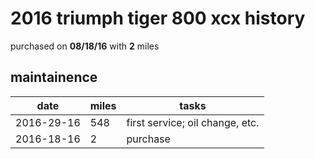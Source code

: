 # 2016 triumph tiger 800 xcx history

purchased on **08/18/16** with **2** miles

## maintainence

date        | miles | tasks
------------|-------|---------
2016-29-16  |   548 | first service; oil change, etc.
2016-18-16  |     2 | purchase
